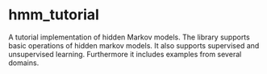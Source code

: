 # hmm_tutorial
A tutorial implementation of hidden Markov models.
The library supports basic operations of hidden markov models.
It also supports supervised and unsupervised learning.
Furthermore it includes examples from several domains.
